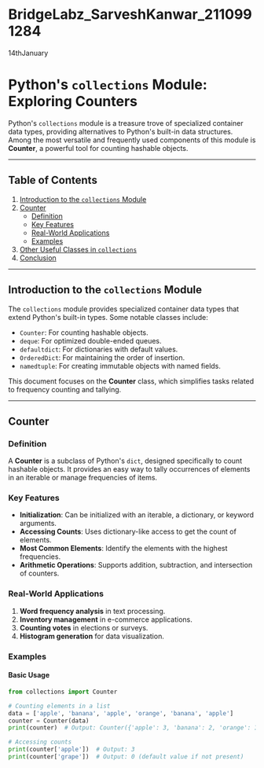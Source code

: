 
# BridgeLabz_SarveshKanwar_2110991284

14thJanuary
# Python's `collections` Module: Exploring Counters

Python's `collections` module is a treasure trove of specialized container data types, providing alternatives to Python's built-in data structures. Among the most versatile and frequently used components of this module is **Counter**, a powerful tool for counting hashable objects.

---

## Table of Contents

1. [Introduction to the `collections` Module](#introduction-to-the-collections-module)
2. [Counter](#counter)
   - [Definition](#definition)
   - [Key Features](#key-features)
   - [Real-World Applications](#real-world-applications)
   - [Examples](#examples)
3. [Other Useful Classes in `collections`](#other-useful-classes-in-collections)
4. [Conclusion](#conclusion)

---

## Introduction to the `collections` Module

The `collections` module provides specialized container data types that extend Python's built-in types. Some notable classes include:

- `Counter`: For counting hashable objects.
- `deque`: For optimized double-ended queues.
- `defaultdict`: For dictionaries with default values.
- `OrderedDict`: For maintaining the order of insertion.
- `namedtuple`: For creating immutable objects with named fields.

This document focuses on the **Counter** class, which simplifies tasks related to frequency counting and tallying.

---

## Counter

### Definition

A **Counter** is a subclass of Python's `dict`, designed specifically to count hashable objects. It provides an easy way to tally occurrences of elements in an iterable or manage frequencies of items.

### Key Features

- **Initialization**: Can be initialized with an iterable, a dictionary, or keyword arguments.
- **Accessing Counts**: Uses dictionary-like access to get the count of elements.
- **Most Common Elements**: Identify the elements with the highest frequencies.
- **Arithmetic Operations**: Supports addition, subtraction, and intersection of counters.

### Real-World Applications

1. **Word frequency analysis** in text processing.
2. **Inventory management** in e-commerce applications.
3. **Counting votes** in elections or surveys.
4. **Histogram generation** for data visualization.

### Examples

#### Basic Usage
```python
from collections import Counter

# Counting elements in a list
data = ['apple', 'banana', 'apple', 'orange', 'banana', 'apple']
counter = Counter(data)
print(counter)  # Output: Counter({'apple': 3, 'banana': 2, 'orange': 1})

# Accessing counts
print(counter['apple'])  # Output: 3
print(counter['grape'])  # Output: 0 (default value if not present)

